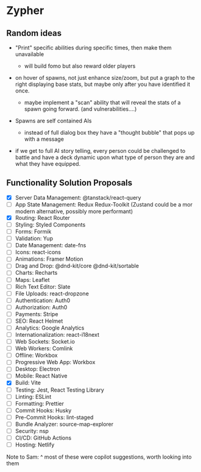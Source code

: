# Zypher

## Random ideas

- "Print" specific abilities during specific times, then make them unavailable

  - will build fomo but also reward older players

- on hover of spawns, not just enhance size/zoom, but put a graph to the right displaying base stats, but maybe only after you have identified it once.

  - maybe implement a "scan" ability that will reveal the stats of a spawn going forward. (and vulnerabilities....)

- Spawns are self contained AIs

  - instead of full dialog box they have a "thought bubble" that pops up with a message

- if we get to full AI story telling, every person could be challenged to battle and have a deck dynamic upon what type of person they are and what they have equipped.

## Functionality Solution Proposals

- [x] Server Data Management: @tanstack/react-query
- [ ] App State Management: Redux Redux-Toolkit (Zustand could be a mor modern alternative, possibly more performant)
- [x] Routing: React Router
- [ ] Styling: Styled Components
- [ ] Forms: Formik
- [ ] Validation: Yup
- [ ] Date Management: date-fns
- [ ] Icons: react-icons
- [ ] Animations: Framer Motion
- [ ] Drag and Drop: @dnd-kit/core @dnd-kit/sortable
- [ ] Charts: Recharts
- [ ] Maps: Leaflet
- [ ] Rich Text Editor: Slate
- [ ] File Uploads: react-dropzone
- [ ] Authentication: Auth0
- [ ] Authorization: Auth0
- [ ] Payments: Stripe
- [ ] SEO: React Helmet
- [ ] Analytics: Google Analytics
- [ ] Internationalization: react-i18next
- [ ] Web Sockets: Socket.io
- [ ] Web Workers: Comlink
- [ ] Offline: Workbox
- [ ] Progressive Web App: Workbox
- [ ] Desktop: Electron
- [ ] Mobile: React Native
- [x] Build: Vite
- [ ] Testing: Jest, React Testing Library
- [ ] Linting: ESLint
- [ ] Formatting: Prettier
- [ ] Commit Hooks: Husky
- [ ] Pre-Commit Hooks: lint-staged
- [ ] Bundle Analyzer: source-map-explorer
- [ ] Security: nsp
- [ ] CI/CD: GitHub Actions
- [ ] Hosting: Netlify

Note to Sam: ^ most of these were copilot suggestions, worth looking into them
